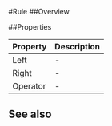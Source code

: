 #Rule
##Overview



##Properties
<table class="table table-condensed table-bordered">
    <thead>
<tr>
<th>Property</th>
<th>Description</th>
</tr>
</thead>
<tbody>
<tr><td>Left</td><td> - </td></tr>
<tr><td>Right</td><td> - </td></tr>
<tr><td>Operator</td><td> - </td></tr>
</tbody></table>



## See also

